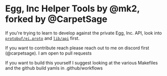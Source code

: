 # Egg, Inc Helper Tools by @mk2, forked by @CarpetSage

If you're trying to learn to develop against the private Egg, Inc. API, look into [`protobuf/ei.proto`](protobuf/ei.proto) and [`lib/api`](lib/api) first.

If you want to contribute reach please reach out to me on discord first (@carpetsage). I am open to pull requests

If you want to build this yourself I suggest looking at the various Makefiles and the github build yamls in .github/workflows
